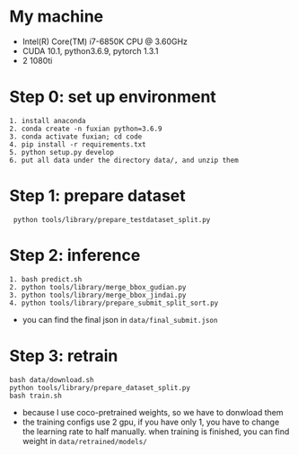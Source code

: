 # My machine 
  * Intel(R) Core(TM) i7-6850K CPU @ 3.60GHz
  * CUDA  10.1, python3.6.9, pytorch 1.3.1
  * 2 1080ti
  

# Step 0: set up environment
```
1. install anaconda
2. conda create -n fuxian python=3.6.9
3. conda activate fuxian; cd code
4. pip install -r requirements.txt
5. python setup.py develop
6. put all data under the directory data/, and unzip them
```

# Step 1: prepare dataset

  ```
   python tools/library/prepare_testdataset_split.py
  ```

# Step 2: inference 
```
1. bash predict.sh
2. python tools/library/merge_bbox_gudian.py
3. python tools/library/merge_bbox_jindai.py 
4. python tools/library/prepare_submit_split_sort.py
```
* you can find the final json in `data/final_submit.json`
# Step 3: retrain
```
bash data/download.sh
python tools/library/prepare_dataset_split.py
bash train.sh
```
* because I use coco-pretrained weights, so we have to donwload them 
* the training configs use 2 gpu, if you have only 1, you have to change the learning rate to half manually. when training is finished, you can find weight in `data/retrained/models/`


